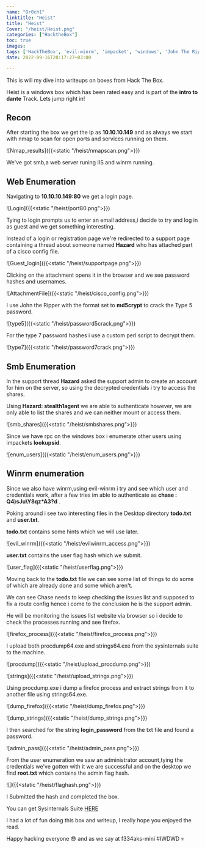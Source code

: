 ```yaml
---
name: "Or0ch1"
linktitle: "Heist"
title: "Heist"
Cover: "/heist/Heist.png"
categories: ["HacktheBox"]
toc: true
images:
tags: ['HackTheBox', 'evil-winrm', 'impacket', 'windows', 'John The Ripper']
date: 2022-09-16T20:17:27+03:00

---
```


This is will my dive into writeups on boxes from Hack The Box.

Heist is a windows box which has been rated easy and is part of the **intro to dante** Track.
Lets jump right in!

## Recon
After starting the box we get the ip as **10.10.10.149** and as always we start with nmap to scan for open ports and services running on them.

![Nmap_results]({{<static "/heist/nmapscan.png">}})

We've got smb,a web server runing IIS and winrm running.

## Web Enumeration

Navigating to **10.10.10.149:80** we get a login page.

![Login]({{<static "/heist/port80.png">}})

Tying to login prompts us to enter an email address,i decide to try and log in as guest and we get something interesting.

Instead of a login or registration page we're redirected to a support page containing a thread about someone named **Hazard** who has attached part of a cisco config file.

![Guest_login]({{<static "/heist/supportpage.png">}})

Clicking on the attachment opens it in the browser and we see password hashes and usernames.

![AttachmentFile]({{<static "/heist/cisco_config.png">}})

I use John the Ripper with the format set to **md5crypt** to crack the Type 5 password.

![type5]({{<static "/heist/password5crack.png">}})

For the type 7 password hashes i use a custom perl script to decrypt them.

![type7]({{<static "/heist/password7crack.png">}})


## Smb Enumeration

In the support thread **Hazard** asked the support admin to create an account for him on the server, so using the decrypted credentials i try to access the shares.

Using **Hazard: stealth1agent** we are able to authenticate however, we are only able to list the shares and we can neither mount or access them.

![smb_shares]({{<static "/heist/smbshares.png">}})

Since we have rpc on the windows box i enumerate other users using impackets **lookupsid**.

![enum_users]({{<static "/heist/enum_users.png">}})

## Winrm enumeration

Since we also have winrm,using evil-winrm i try and see which user and credentials work, after a few tries im able to authenticate as **chase : Q4)sJu\Y8qz*A3?d** .

Poking around i see two interesting files in the Desktop directory **todo.txt** and **user.txt**.

**todo.txt** contains some hints which we will use later.

![evil_winrm]({{<static "/heist/evilwinrm_access.png">}})

**user.txt** contains the user flag hash which we submit.

![user_flag]({{<static "/heist/userflag.png">}})

Moving back to the **todo.txt** file we can see some list of things to do some of which are already done and some which aren't.

We can see Chase needs to keep checking the issues list and supposed to fix a route config hence i come to the conclusion he is the support admin.

He will be monitoring the issues list website via browser so i decide to check the processes running and see firefox.

![firefox_process]({{<static "/heist/firefox_process.png">}})

I upload both procdump64.exe and strings64.exe from the sysinternals suite to the machine.

![procdump]({{<static "/heist/upload_procdump.png">}})

![strings]({{<static "/heist/upload_strings.png">}})

Using procdump.exe i dump a firefox process and extract strings from it to another file using strings64.exe.

![dump_firefox]({{<static "/heist/dump_firefox.png">}})

![dump_strings]({{<static "/heist/dump_strings.png">}})

I then searched for the string **login_password** from the txt file and found a password.

![admin_pass]({{<static "/heist/admin_pass.png">}})

From the user enumeration we saw an administrator account,tying the credentials we've gotten with it we are successful and on the desktop we find **root.txt** which contains the admin flag hash.

![]({{<static "/heist/flaghash.png">}})

I Submitted the hash and completed the box.


You can get Sysinternals Suite [HERE](https://live.sysinternals.com/)

I had a lot of fun doing this box and writeup, I really hope you enjoyed the read.

Happy hacking everyone :sunglasses: and as we say at f334aks-mini #IWDWD :skull: